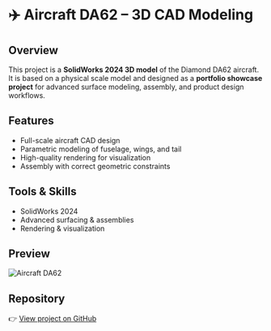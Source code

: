 # ✈️ Aircraft DA62 – 3D CAD Modeling

## Overview
This project is a **SolidWorks 2024 3D model** of the Diamond DA62 aircraft.  
It is based on a physical scale model and designed as a **portfolio showcase project** for advanced surface modeling, assembly, and product design workflows.

## Features
- Full-scale aircraft CAD design  
- Parametric modeling of fuselage, wings, and tail  
- High-quality rendering for visualization  
- Assembly with correct geometric constraints  

## Tools & Skills
- SolidWorks 2024  
- Advanced surfacing & assemblies  
- Rendering & visualization  

## Preview
![Aircraft DA62](../img/da62-preview.png)

## Repository
👉 [View project on GitHub](../aircraft-da62)
